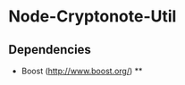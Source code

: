 Node-Cryptonote-Util
====================

Dependencies
------------

* Boost (http://www.boost.org/)
**